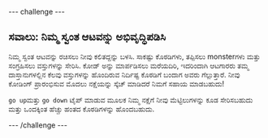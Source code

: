 \--- challenge \---

## ಸವಾಲು: ನಿಮ್ಮ ಸ್ವಂತ ಆಟವನ್ನು ಅಭಿವೃದ್ಧಿಪಡಿಸಿ

ನಿಮ್ಮ ಸ್ವಂತ ಆಟವನ್ನು ರಚಿಸಲು ನೀವು ಕಲಿತದ್ದನ್ನು ಬಳಸಿ. ಸಾಕಷ್ಟು ಕೊಠಡಿಗಳು, ತಪ್ಪಿಸಲು monsterಗಳು ಮತ್ತು ಸಂಗ್ರಹಿಸಲು ವಸ್ತುಗಳನ್ನು ಸೇರಿಸಿ. ಕೋಡ್ ಅನ್ನು ಮಾರ್ಪಡಿಸಲು ಮರೆಯದಿರಿ, ಇದರಿಂದಾಗಿ ಆಟಗಾರರು ತಮ್ಮ ದಾಸ್ತಾನುಗಳಲ್ಲಿನ ಕೆಲವು ವಸ್ತುಗಳನ್ನು ಹೊಂದಿರುವ ನಿರ್ದಿಷ್ಟ ಕೊಠಡಿಗೆ ಬಂದಾಗ ಅವರು ಗೆಲ್ಲುತ್ತಾರೆ. ನೀವು ಕೋಡಿಂಗ್ ಪ್ರಾರಂಭಿಸುವ ಮೊದಲು ನಕ್ಷೆಯನ್ನು ಸ್ಕೆಚ್ ಮಾಡಿದರೆ ನಿಮಗೆ ಸಹಾಯ ಮಾಡಬಹುದು!

`go up`ಮತ್ತು `go down` ಟೈಪ್ ಮಾಡುವ ಮೂಲಕ ನಿಮ್ಮ ನಕ್ಷೆಗೆ ನೀವು ಮೆಟ್ಟಿಲುಗಳನ್ನು ಕೂಡ ಸೇರಿಸಬಹುದು ಮತ್ತು ಒಂದಕ್ಕಿಂತ ಹೆಚ್ಚು ಹಂತದ ಕೊಠಡಿಗಳನ್ನು ಹೊಂದಬಹುದು.

\--- /challenge \---